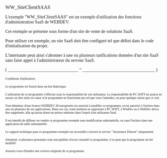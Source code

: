   
<span style="font-family:Arial sans-serif;font-size:16px;">WW\_SiteClientSAAS</span>

  
<span style="font-family:Arial sans-serif;font-size:14px;">L'exemple "WW\_SiteClientSAAS" est un exemple d'utilisation des fonctions d'administration SaaS de WEBDEV.</span>

  
<span style="font-family:Arial sans-serif;font-size:14px;">Cet exemple se présente sous forme d'un site de vente de solutions SaaS. </span>

<span style="font-family:Arial sans-serif;font-size:14px;">Pour utiliser cet exemple, un site SaaS doit être configuré tel que défini dans le code d'initialisation du projet.</span>

<span style="font-family:Arial sans-serif;font-size:14px;">L'internaute peut ainsi s'abonner à une ou plusieurs tarifications données d'un site SaaS sans faire appel à l'administrateur du serveur SaaS. </span>

  
  
<span style="font-family:Arial sans-serif;font-size:14px;">( \_\_\_\_\_\_\_\_\_\_\_\_\_\_\_\_\_\_\_\_\_\_\_\_\_\_\_\_\_\_\_\_ ° \_\_\_\_\_\_\_\_\_\_\_\_\_\_\_\_\_\_\_\_\_\_\_\_\_\_\_\_\_\_\_\_\_ )</span>

  
<span style="font-family:Arial sans-serif;font-size:10px;">Conditions d'utilisation :</span>

<span style="font-family:Arial sans-serif;font-size:10px;">Le programme est fourni dans un but didactique.</span>

<span style="font-family:Arial sans-serif;font-size:10px;">L'utilisation de ce programme s'effectue sous la responsabilité de son utilisateur. La responsabilité de PC SOFT ne pourra en aucun cas être mise en cause si le programme ne fonctionne pas tel que vous l'attendez, ou pour quelque raison que ce soit. </span>

<span style="font-family:Arial sans-serif;font-size:10px;">Tout détenteur d'une licence WEBDEV 28 enregistrée est autorisé à modifier ce programme, et est autorisé à l'inclure dans une ou plusieurs de ses applications. Dans ces cas, toute mention se rapportant à PC SOFT, à WinDev ou à WebDev devra être supprimée, afin qu'aucun doute ne puisse subsister dans l'esprit d'un utilisateur final.</span>

<span style="font-family:Arial sans-serif;font-size:10px;">Il est interdit de diffuser ou vendre ce programme exemple sans modification substantielle, ou sans l'inclure dans une application de taille substantielle.</span>

<span style="font-family:Arial sans-serif;font-size:10px;">Le support technique pour ce programme exemple est accessible à travers le service "Assistance Directe" uniquement.</span>

<span style="font-family:Arial sans-serif;font-size:10px;">Attention: si plusieurs personnes sont susceptibles d'avoir consulté ce programme, il se peut que le programme ait été modifié! </span>

<span style="font-family:Arial sans-serif;font-size:10px;">Assurez-vous d'étudier une version originale de ce programme.</span>

  
  